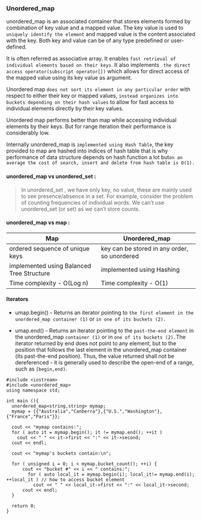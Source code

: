 ### Unordered_map

unordered_map is an associated container that stores elements formed by combination of key value and a mapped value. The key value is used to ` uniquely identify the element ` and mapped value is the content associated with the key. Both key and value can be of any type predefined or user-defined. 

It is often referred as associative array. It enables `fast retrieval of individual elements based on their keys`. It also implements ` the direct access operator(subscript operator[])` which allows for direct access of the mapped value using its key value as argument.

Unordered map `does not sort its element in any particular order` with respect to either their key or mapped values, `instead organizes into buckets depending on their hash values` to allow for fast access to individual elements directly by their key values.

Unordered map performs better than map while accessing individual elements by their keys. But for range iteration their performance is considerably low.

Internally unordered_map is `implemented using Hash Table`, the key provided to map are hashed into indices of hash table that is why performance of data structure depends on hash function a lot but` on an average the cost of search, insert and delete from hash table is O(1). `

#### unordered_map vs unordered_set : 

> In unordered_set , we have only key, no value, these are mainly used to see presence/absence in a set. For example, consider the problem of counting frequencies of individual words. We can’t use unordered_set (or set) as we can’t store counts. 

#### unordered_map vs map : 

|Map|Unordered_map|
|-|-|
|ordered sequence of unique keys|key can be stored in any order, so unordered|
|implemented using Balanced Tree Structure|implemented using Hashing|
|Time complexity - O(Log n)|Time complexity - O(1)|

#### Iterators
- umap.begin() - Returns an iterator pointing to `the first element in the unordered_map container (1)` or `in one of its buckets (2).`

- umap.end() - Returns an iterator pointing to the `past-the-end element` in the unordered_map `container (1)` or in `one of its buckets (2).`The iterator returned by end does not point to any element, but to the position that follows the last element in the unordered_map container (its past-the-end position). Thus, the value returned shall not be dereferenced - it is generally used to describe the open-end of a range, such as `[begin,end)`.

```
#include <iostream>
#include <unordered_map>
using namespace std;

int main (){
  unordered_map<string,string> mymap;
  mymap = {{"Australia","Canberra"},{"U.S.","Washington"},{"France","Paris"}};

  cout << "mymap contains:";
  for ( auto it = mymap.begin(); it != mymap.end(); ++it )
    cout << " " << it->first << ":" << it->second;
  cout << endl;
  
  cout << "mymap's buckets contain:\n";
  
  for ( unsigned i = 0; i < mymap.bucket_count(); ++i) {
      cout << "bucket #" << i << " contains:";
        for ( auto local_it = mymap.begin(i); local_it!= mymap.end(i); ++local_it ) // how to access bucket element
          cout << " " << local_it->first << ":" << local_it->second;
      cout << endl;
  }

  return 0;
}
```
